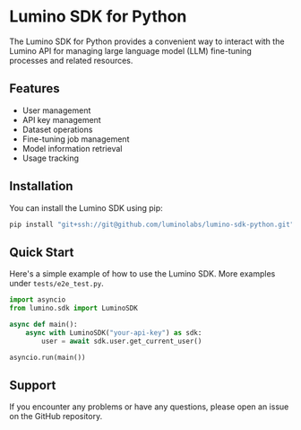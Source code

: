 # Lumino SDK for Python

The Lumino SDK for Python provides a convenient way to interact with the Lumino API for managing large language model (LLM) fine-tuning processes and related resources.

## Features

- User management
- API key management
- Dataset operations
- Fine-tuning job management
- Model information retrieval
- Usage tracking

## Installation

You can install the Lumino SDK using pip:

```bash
pip install "git+ssh://git@github.com/luminolabs/lumino-sdk-python.git"
```

## Quick Start

Here's a simple example of how to use the Lumino SDK. More examples under `tests/e2e_test.py`.

```python
import asyncio
from lumino.sdk import LuminoSDK

async def main():
    async with LuminoSDK("your-api-key") as sdk:
        user = await sdk.user.get_current_user()

asyncio.run(main())
```


## Support

If you encounter any problems or have any questions, please open an issue on the GitHub repository.